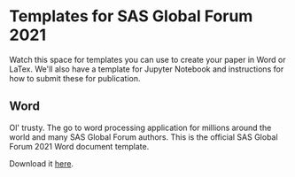 # Templates for SAS Global Forum 2021

Watch this space for templates you can use to create your paper in Word or LaTex.  We'll also have a template for Jupyter Notebook and instructions for how to submit these for publication.

## Word

Ol' trusty. The go to word processing application for millions around the world and many SAS Global Forum authors. This is the official SAS Global Forum 2021 Word document template.

Download it [here](https://github.com/sascommunities/sas-global-forum-2021/raw/main/templates/word/SASGF2021-Proceedings-Paper-Template.docx).